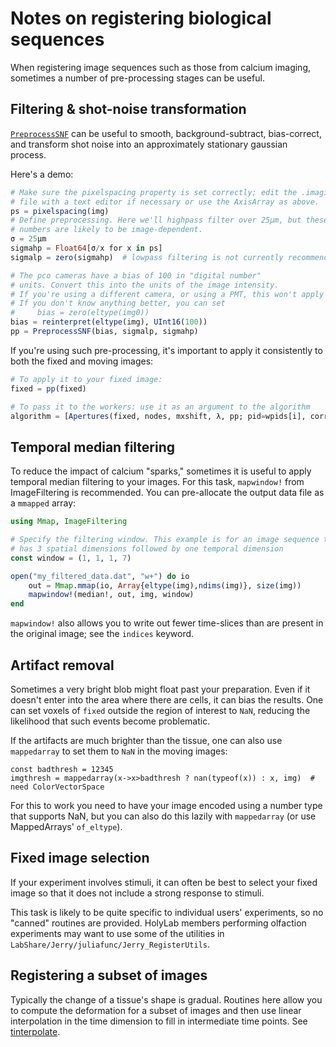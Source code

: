 # Notes on registering biological sequences

When registering image sequences such as those from calcium imaging, sometimes a number of pre-processing stages can be useful.

## Filtering & shot-noise transformation

[`PreprocessSNF`](https://holylab.github.io/RegisterCore.jl/dev/api/#RegisterCore.PreprocessSNF) can be useful to smooth, background-subtract,
bias-correct, and transform shot noise into an approximately stationary gaussian process.

Here's a demo:

```julia
# Make sure the pixelspacing property is set correctly; edit the .imagine
# file with a text editor if necessary or use the AxisArray as above.
ps = pixelspacing(img)
# Define preprocessing. Here we'll highpass filter over 25μm, but these
# numbers are likely to be image-dependent.
σ = 25μm
sigmahp = Float64[σ/x for x in ps]
sigmalp = zero(sigmahp)  # lowpass filtering is not currently recommended

# The pco cameras have a bias of 100 in "digital number"
# units. Convert this into the units of the image intensity.
# If you're using a different camera, or using a PMT, this won't apply to you.
# If you don't know anything better, you can set
#     bias = zero(eltype(img0))
bias = reinterpret(eltype(img), UInt16(100))
pp = PreprocessSNF(bias, sigmalp, sigmahp)
```  

If you're using such pre-processing, it's important to apply it consistently to both the fixed and moving images:

```julia
# To apply it to your fixed image:
fixed = pp(fixed)

# To pass it to the workers: use it as an argument to the algorithm
algorithm = [Apertures(fixed, nodes, mxshift, λ, pp; pid=wpids[i], correctbias=false) for i = 1:length(wpids)]
```

## Temporal median filtering

To reduce the impact of calcium "sparks," sometimes it is useful to apply temporal
median filtering to your images.
For this task, `mapwindow!` from ImageFiltering is recommended.
You can pre-allocate the output data file as a `mmapped` array:

```julia
using Mmap, ImageFiltering

# Specify the filtering window. This example is for an image sequence that
# has 3 spatial dimensions followed by one temporal dimension
const window = (1, 1, 1, 7)

open("my_filtered_data.dat", "w+") do io
    out = Mmap.mmap(io, Array{eltype(img),ndims(img)}, size(img))
    mapwindow!(median!, out, img, window)
end
```

`mapwindow!` also allows you to write out fewer time-slices than are present in the
original image; see the `indices` keyword.

## Artifact removal

Sometimes a very bright blob might float past your preparation.
Even if it doesn't enter
into the area where there are cells, it can bias the results.
One can set voxels of `fixed` outside the region of interest to `NaN`,
reducing the likelihood that such events become problematic.  

If the artifacts are much brighter than the tissue, one can also use `mappedarray` to
set them to `NaN` in the moving images:

```
const badthresh = 12345
imgthresh = mappedarray(x->x>badthresh ? nan(typeof(x)) : x, img)  # need ColorVectorSpace
```

For this to work you need to have your image encoded using a number type that supports
NaN, but you can also do this lazily with `mappedarray` (or use MappedArrays' `of_eltype`).

## Fixed image selection

If your experiment involves stimuli, it can often be best to select your fixed image
so that it does not include a strong response to stimuli.

This task is likely to be quite specific to individual users' experiments, so
no "canned" routines are provided.
HolyLab members performing olfaction experiments may want to use some of the
utilities in `LabShare/Jerry/juliafunc/Jerry_RegisterUtils`.

## Registering a subset of images

Typically the change of a tissue's shape is gradual. Routines here allow you to compute
the deformation for a subset of images and then use linear interpolation in the
time dimension to fill in intermediate time points.
See [tinterpolate](https://holylab.github.io/RegisterDeformation.jl/stable/api/#RegisterDeformation.tinterpolate).
